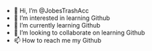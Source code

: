 - 👋 Hi, I’m @JobesTrashAcc
- 👀 I’m interested in learning Github
- 🌱 I’m currently learning Github
- 💞️ I’m looking to collaborate on learning Github
- 📫 How to reach me my Github


<!---
JobesTrashAcc/JobesTrashAcc is a ✨ special ✨ repository because its `README.md` (this file) appears on your GitHub profile.
You can click the Preview link to take a look at your changes.
--->
